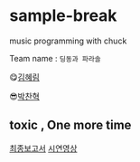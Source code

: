 # sample-break
music programming with chuck

Team name : `딩동과 파라솔`

😋[김혜림](https://github.com/khr98)

😎[박찬혁](https://github.com/ChanhyukPark-Tech)


## toxic , One more time

[최종보고서](result/CSE2020_음악프로그래밍_김혜림_박찬혁)
[시연영상](https://youtu.be/Z48w-PDYDNY)
